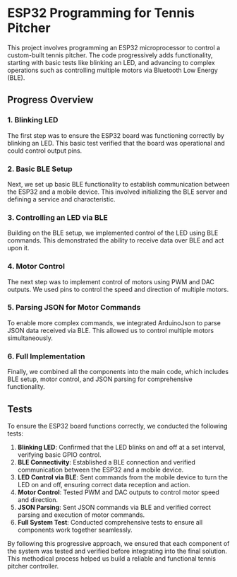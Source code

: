 # ESP32 Programming for Tennis Pitcher

This project involves programming an ESP32 microprocessor to control a custom-built tennis pitcher. The code progressively adds functionality, starting with basic tests like blinking an LED, and advancing to complex operations such as controlling multiple motors via Bluetooth Low Energy (BLE).

## Progress Overview

### 1. Blinking LED

The first step was to ensure the ESP32 board was functioning correctly by blinking an LED. This basic test verified that the board was operational and could control output pins.

### 2. Basic BLE Setup

Next, we set up basic BLE functionality to establish communication between the ESP32 and a mobile device. This involved initializing the BLE server and defining a service and characteristic.

### 3. Controlling an LED via BLE

Building on the BLE setup, we implemented control of the LED using BLE commands. This demonstrated the ability to receive data over BLE and act upon it.

### 4. Motor Control

The next step was to implement control of motors using PWM and DAC outputs. We used pins to control the speed and direction of multiple motors.

### 5. Parsing JSON for Motor Commands

To enable more complex commands, we integrated ArduinoJson to parse JSON data received via BLE. This allowed us to control multiple motors simultaneously.

### 6. Full Implementation

Finally, we combined all the components into the main code, which includes BLE setup, motor control, and JSON parsing for comprehensive functionality.

## Tests

To ensure the ESP32 board functions correctly, we conducted the following tests:

1. **Blinking LED**: Confirmed that the LED blinks on and off at a set interval, verifying basic GPIO control.
2. **BLE Connectivity**: Established a BLE connection and verified communication between the ESP32 and a mobile device.
3. **LED Control via BLE**: Sent commands from the mobile device to turn the LED on and off, ensuring correct data reception and action.
4. **Motor Control**: Tested PWM and DAC outputs to control motor speed and direction.
5. **JSON Parsing**: Sent JSON commands via BLE and verified correct parsing and execution of motor commands.
6. **Full System Test**: Conducted comprehensive tests to ensure all components work together seamlessly.

By following this progressive approach, we ensured that each component of the system was tested and verified before integrating into the final solution. This methodical process helped us build a reliable and functional tennis pitcher controller.
